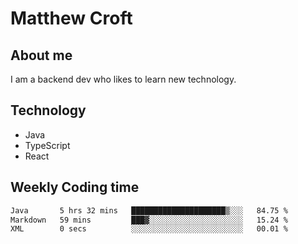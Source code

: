 # Matthew Croft

## About me
I am a backend dev who likes to learn new technology. 

## Technology
- Java
- TypeScript
- React

## Weekly Coding time
<!--START_SECTION:waka-->

```txt
Java       5 hrs 32 mins   █████████████████████▒░░░   84.75 %
Markdown   59 mins         ███▓░░░░░░░░░░░░░░░░░░░░░   15.24 %
XML        0 secs          ░░░░░░░░░░░░░░░░░░░░░░░░░   00.01 %
```

<!--END_SECTION:waka-->
